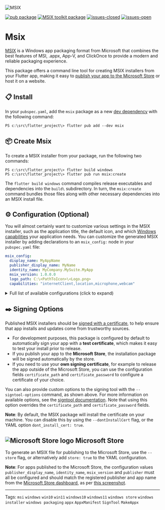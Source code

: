 ![MSIX](https://user-images.githubusercontent.com/946652/138101650-bf934b21-ced7-4836-a197-2e424ee1f86c.png)

[![pub package](https://img.shields.io/pub/v/msix.svg?color=blue)](https://pub.dev/packages/msix) [![MSIX toolkit package](https://img.shields.io/github/v/tag/microsoft/MSIX-Toolkit?color=blue&label=MSIX-Toolkit)](https://github.com/microsoft/MSIX-Toolkit) [![issues-closed](https://img.shields.io/github/issues-closed/YehudaKremer/msix?color=green)](https://github.com/YehudaKremer/msix/issues?q=is%3Aissue+is%3Aclosed) [![issues-open](https://img.shields.io/github/issues-raw/YehudaKremer/msix)](https://github.com/YehudaKremer/msix/issues)

# Msix
[MSIX] is a Windows app packaging format from Microsoft that combines the best
features of MSI, .appx, App-V, and ClickOnce to provide a modern and reliable
packaging experience.

This package offers a command line tool for creating MSIX installers from your
Flutter app, making it easy to [publish your app to the Microsoft Store] or host
it on a website. 

## :clipboard: Install

In your `pubspec.yaml`, add the `msix` package as a new [dev dependency] with
the following command:

```console
PS c:\src\flutter_project\> flutter pub add --dev msix
```

## :package: Create Msix

To create a MSIX installer from your package, run the following two commands:

```console
PS c:\src\flutter_project\> flutter build windows
PS c:\src\flutter_project\> flutter pub run msix:create
```

The `flutter build windows` command compiles release executables and
dependencies into the `build\` subdirectory. In turn, the `msix:create` command
bundles those files along with other necessary dependencies into an MSIX install
file.

## :gear: Configuration (Optional)

You will almost certainly want to customize various settings in the MSIX
installer, such as the application title, the default icon, and which [Windows
capabilities] your application needs. You can customize the generated MSIX
installer by adding declarations to an `msix_config:` node in your
`pubspec.yaml` file:

```yaml
msix_config:
  display_name: MyAppName
  publisher_display_name: MyName
  identity_name: MyCompany.MySuite.MyApp
  msix_version: 1.0.0.0
  logo_path: C:\<PathToIcon>\<Logo.png>
  capabilities: "internetClient,location,microphone,webcam"
```

<details>
<summary>Full list of available configurations (click to expand)</summary>

| YAML name                | Command-line argument           | Description (from Microsoft [Package manifest schema reference])      | Example                                       |
| ------------------------ | ------------------------------- | --------------------------------------------------------------------- | --------------------------------------------- |
| `display_name`           | `--display-name` `-d`           | A friendly app name that can be displayed to users.                   | `Flutter Gallery`                             |
| `logo_path`              | `--logo-path` `-l`              | Path to an [image file] for use as the app icon (at least 400x400px). | `C:\images\gallery.png`                       |
| `msix_version`           | `--version` `-v`                | The version number of the package, in `a.b.c.d` format.               | `1.0.0.0`                                     |
| `store`                  | `--store`                       | Generate a MSIX file for publishing to the Microsoft Store.           | `false`                                       |
| `publisher_display_name` | `--publisher-display-name` `-u` | A friendly name for the publisher that can be displayed to users.     | `MyName`                                      |
| `identity_name`          | `--identity-name` `-i`          | Defines the unique identifier for the app.                            | `dev.flutter.Gallery`                         |
| `publisher`              | `--publisher` `-b`              | Describes the publisher.                                              | `CN=BF212345-5644-46DF-8668-014044C1B138`     |
| `output_path`            | `--output-path` `-o`            | The directory where the output MSIX file should be stored.            | `C:\src\myapp\msix`                           |
| `output_name`            | `--output-name` `-n`            | The filename that should be given to the created MSIX file.           | `myApp_dev`                                   |
| `languages`              | `--languages`                   | Declares the language resources contained in the package.             | `en-us, ja-jp`                                |
| `capabilities`           | `--capabilities` `-e`           | List of the [capabilities][Windows capabilities] the app requires.    | `internetClient,location,microphone,webcam`   |
| `architecture`           | `--architecture` `-h`           | Describes the architecture of the code in the package.                | `x64`                                         |
| `certificate_path`       | `--certificate-path` `-c`       | Path to the certificate content to place in the store.                | `C:\certs\signcert.pfx`                       |
| `certificate_password`   | `--certificate-password` `-p`   | Password for the certificate.                                         | `1234`                                        |
| `signtool_options`       | `--signtool-options`            | Options to be provided to the `signtool` for app signing (see below.) | `/v /fd SHA256 /f C:/Users/me/Desktop/my.cer` |
| `dont_install_cert`      | `--dont-install-certificate`    | If `true`, don't try to install the certificate.                      | `false`                                       |
| `file_extension`         | `--file-extension` `-f`         | File extensions that the app may be registered to open.               | `.picture, .image`                            |
| `protocol_activation`    | `--protocol-activation`         | [Protocol activation] that will open the app.                         | `myapp`                                       |
| `add_execution_alias`    | `--add-execution-alias`         | Add an alias for running the app, using `pubspec.yaml` `name:` node   | `true`                                        |
|                          | `--debug-signing`               | Show more information about the certificate.                          |                                               |

</details>

## :black_nib: Signing Options

Published MSIX installers should be [signed with a certificate], to help ensure
that app installs and updates come from trustworthy sources.

- For development purposes, this package is configured by default to
  automatically sign your app with a **test certificate**, which makes it easy
  to test your install prior to release. 
- If you publish your app to the **Microsoft Store**, the installation package
  will be signed automatically by the store.
- If you need to use your **own signing certificate**, for example to release
  the app outside of the Microsoft Store, you can use the configuration fields
  `certificate_path` and `certificate_password` to configure a certificate of
  your choice.

You can also provide custom options to the signing tool with the
`--signtool-options` command, as shown above. For more information on available
options, see the [signtool documentation]. Note that using this option overrides
the `certificate_path` and `certificate_password` fields.

**Note**: By default, the MSIX package will install the certificate on your
machine. You can disable this by using the `--dontInstallCert` flag, or the YAML
option `dont_install_cert: true`.

## ![Microsoft Store logo][] Microsoft Store

To generate an MSIX file for publishing to the Microsoft Store, use the
`--store` flag, or alternatively add `store: true` to the YAML configuration.


**Note**: For apps published to the Microsoft Store, the configuration values
 `publisher_display_name`, `identity_name`, `msix_version` and `publisher` must
 all be configured and should match the registered publisher and app name from
 the [Microsoft Store dashboard], as per [this screenshot].

---

Tags: `msi` `windows` `win10` `win11` `windows10` `windows11` `windows store` `windows installer` `windows packaging` `appx` `AppxManifest` `SignTool` `MakeAppx`

[MSIX]: https://docs.microsoft.com/en-us/windows/msix/
[publish your app to the Microsoft Store]: https://docs.microsoft.com/en-us/windows/uwp/publish/app-submissions
[dev dependency]: https://dart.dev/tools/pub/dependencies#dev-dependencies
[Windows capabilities]: https://docs.microsoft.com/en-us/windows/uwp/packaging/app-capability-declarations
[Package manifest schema reference]: https://docs.microsoft.com/en-us/uwp/schemas/appxpackage/appxmanifestschema/schema-root
[image file]: https://github.com/brendan-duncan/image#supported-image-formats
[Protocol activation]: https://docs.microsoft.com/en-us/windows/uwp/launch-resume/handle-uri-activation
[signed with a certificate]: https://docs.microsoft.com/en-us/windows/msix/package/create-certificate-package-signing
[signtool documentation]: https://docs.microsoft.com/en-us/dotnet/framework/tools/signtool-exe
[Microsoft Store logo]: https://user-images.githubusercontent.com/946652/138161113-c905ec10-78f1-4d96-91ac-1295ae3d2a8c.png
[Microsoft Store dashboard]: https://partner.microsoft.com/dashboard
[this screenshot]: https://user-images.githubusercontent.com/946652/138753431-fa7dee7d-99b6-419c-94bf-4514c761abba.png